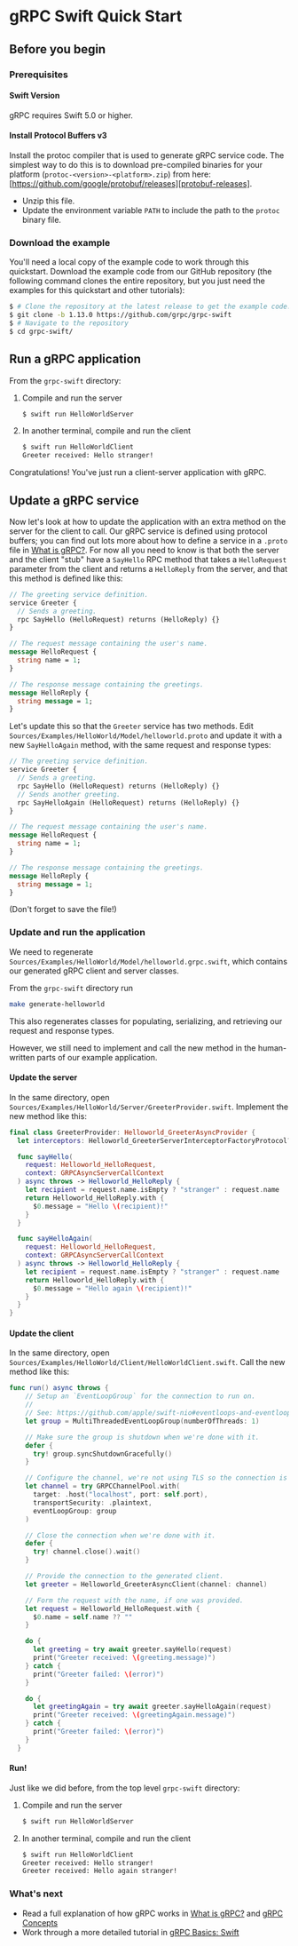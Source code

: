 # gRPC Swift Quick Start

## Before you begin

### Prerequisites

#### Swift Version

gRPC requires Swift 5.0 or higher.

#### Install Protocol Buffers v3

Install the protoc compiler that is used to generate gRPC service code. The
simplest way to do this is to download pre-compiled binaries for your
platform (`protoc-<version>-<platform>.zip`) from here:
[https://github.com/google/protobuf/releases][protobuf-releases].

* Unzip this file.
* Update the environment variable `PATH` to include the path to the `protoc`
  binary file.

### Download the example

You'll need a local copy of the example code to work through this quickstart.
Download the example code from our GitHub repository (the following command
clones the entire repository, but you just need the examples for this quickstart
and other tutorials):

```sh
$ # Clone the repository at the latest release to get the example code:
$ git clone -b 1.13.0 https://github.com/grpc/grpc-swift
$ # Navigate to the repository
$ cd grpc-swift/
```

## Run a gRPC application

From the `grpc-swift` directory:

1. Compile and run the server

   ```sh
   $ swift run HelloWorldServer
   ```

2. In another terminal, compile and run the client

   ```sh
   $ swift run HelloWorldClient
   Greeter received: Hello stranger!
   ```

Congratulations! You've just run a client-server application with gRPC.

## Update a gRPC service

Now let's look at how to update the application with an extra method on the
server for the client to call. Our gRPC service is defined using protocol
buffers; you can find out lots more about how to define a service in a `.proto`
file in [What is gRPC?][grpc-guides]. For now all you need to know is that both
the server and the client "stub" have a `SayHello` RPC method that takes a
`HelloRequest` parameter from the client and returns a `HelloReply` from the
server, and that this method is defined like this:

```proto
// The greeting service definition.
service Greeter {
  // Sends a greeting.
  rpc SayHello (HelloRequest) returns (HelloReply) {}
}

// The request message containing the user's name.
message HelloRequest {
  string name = 1;
}

// The response message containing the greetings.
message HelloReply {
  string message = 1;
}
```

Let's update this so that the `Greeter` service has two methods. Edit
`Sources/Examples/HelloWorld/Model/helloworld.proto` and update it with a new
`SayHelloAgain` method, with the same request and response types:

```proto
// The greeting service definition.
service Greeter {
  // Sends a greeting.
  rpc SayHello (HelloRequest) returns (HelloReply) {}
  // Sends another greeting.
  rpc SayHelloAgain (HelloRequest) returns (HelloReply) {}
}

// The request message containing the user's name.
message HelloRequest {
  string name = 1;
}

// The response message containing the greetings.
message HelloReply {
  string message = 1;
}
```

(Don't forget to save the file!)

### Update and run the application

We need to regenerate
`Sources/Examples/HelloWorld/Model/helloworld.grpc.swift`, which
contains our generated gRPC client and server classes.

From the `grpc-swift` directory run

```sh
make generate-helloworld
```

This also regenerates classes for populating, serializing, and retrieving our
request and response types.

However, we still need to implement and call the new method in the human-written
parts of our example application.

#### Update the server

In the same directory, open
`Sources/Examples/HelloWorld/Server/GreeterProvider.swift`. Implement the new
method like this:

```swift
final class GreeterProvider: Helloworld_GreeterAsyncProvider {
  let interceptors: Helloworld_GreeterServerInterceptorFactoryProtocol? = nil

  func sayHello(
    request: Helloworld_HelloRequest,
    context: GRPCAsyncServerCallContext
  ) async throws -> Helloworld_HelloReply {
    let recipient = request.name.isEmpty ? "stranger" : request.name
    return Helloworld_HelloReply.with {
      $0.message = "Hello \(recipient)!"
    }
  }

  func sayHelloAgain(
    request: Helloworld_HelloRequest,
    context: GRPCAsyncServerCallContext
  ) async throws -> Helloworld_HelloReply {
    let recipient = request.name.isEmpty ? "stranger" : request.name
    return Helloworld_HelloReply.with {
      $0.message = "Hello again \(recipient)!"
    }
  }
}
```

#### Update the client

In the same directory, open
`Sources/Examples/HelloWorld/Client/HelloWorldClient.swift`. Call the new method like this:

```swift
func run() async throws {
    // Setup an `EventLoopGroup` for the connection to run on.
    //
    // See: https://github.com/apple/swift-nio#eventloops-and-eventloopgroups
    let group = MultiThreadedEventLoopGroup(numberOfThreads: 1)

    // Make sure the group is shutdown when we're done with it.
    defer {
      try! group.syncShutdownGracefully()
    }

    // Configure the channel, we're not using TLS so the connection is `insecure`.
    let channel = try GRPCChannelPool.with(
      target: .host("localhost", port: self.port),
      transportSecurity: .plaintext,
      eventLoopGroup: group
    )

    // Close the connection when we're done with it.
    defer {
      try! channel.close().wait()
    }

    // Provide the connection to the generated client.
    let greeter = Helloworld_GreeterAsyncClient(channel: channel)

    // Form the request with the name, if one was provided.
    let request = Helloworld_HelloRequest.with {
      $0.name = self.name ?? ""
    }

    do {
      let greeting = try await greeter.sayHello(request)
      print("Greeter received: \(greeting.message)")
    } catch {
      print("Greeter failed: \(error)")
    }

    do {
      let greetingAgain = try await greeter.sayHelloAgain(request)
      print("Greeter received: \(greetingAgain.message)")
    } catch {
      print("Greeter failed: \(error)")
    }
  }
```

#### Run!

Just like we did before, from the top level `grpc-swift` directory:

1. Compile and run the server

   ```sh
   $ swift run HelloWorldServer
   ```

2. In another terminal, compile and run the client

   ```sh
   $ swift run HelloWorldClient
   Greeter received: Hello stranger!
   Greeter received: Hello again stranger!
   ```

### What's next

- Read a full explanation of how gRPC works in [What is gRPC?][grpc-guides] and
  [gRPC Concepts][grpc-concepts]
- Work through a more detailed tutorial in [gRPC Basics: Swift][basic-tutorial]

[grpc-guides]: https://grpc.io/docs/guides/
[grpc-concepts]: https://grpc.io/docs/guides/concepts/
[protobuf-releases]: https://github.com/google/protobuf/releases
[basic-tutorial]: ./basic-tutorial.md

